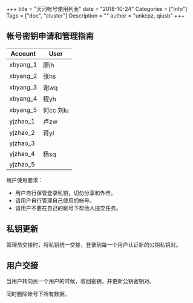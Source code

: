 +++
title = "天河帐号使用列表"
date = "2018-10-24"
Categories = ["info"]
Tags = ["doc", "cluster"]
Description = ""
author = "unkcpz, qiusb"
+++

## 帐号密钥申请和管理指南
| Account  | User       |
|----------|------------|
| xbyang_1 |  廖jh      |
| xbyang_2 | 张hs       |
| xbyang_3 |  谢wq      |
| xbyang_4 | 程yh       |
| xbyang_5 | 何cc 刘lu  |
| yjzhao_1 | 卢zw       |
| yjzhao_2 |   蒋yl     |
| yjzhao_3 |           |
| yjzhao_4 | 杨sq       |
| yjzhao_5 |           |

用户使用要求：

* 用户自行保管登录私钥，切勿分享和外传。
* 请用户自行管理自己使用的帐号。
* 请用户不要在自己的帐号下帮他人提交任务。

## 私钥更新
管理员交接时，将私钥统一交接，登录到每一个用户认证新的公钥私钥对。

## 用户交接
当用户转向另一个用户的时候，收回密钥，并更新公钥密钥对。

同时删除帐号下所有数据。
